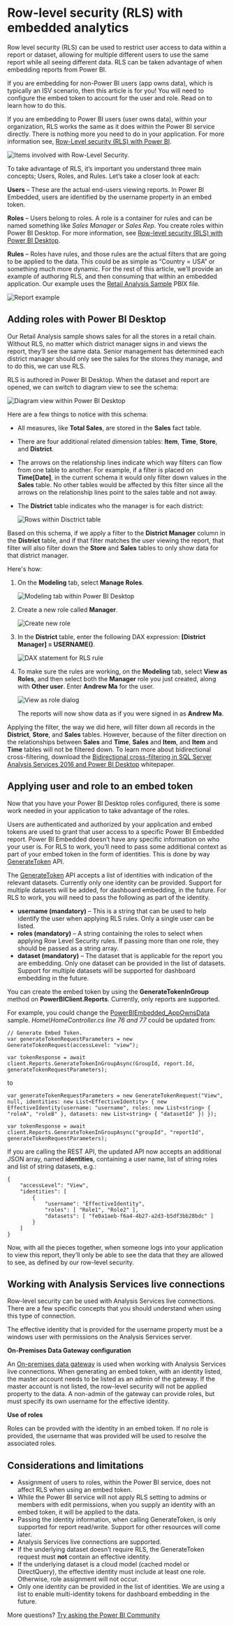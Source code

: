 <properties
   pageTitle="How to embed your Power BI dashboards, reports and tiles"
   description="Learn about the steps you need to take to embed Power BI content within your application."
   services="powerbi"
   documentationCenter=""
   authors="guyinacube"
   manager="erikre"
   backup=""
   editor=""
   tags=""
   qualityFocus="no"
   qualityDate=""/>

<tags
   ms.service="powerbi"
   ms.devlang="NA"
   ms.topic="article"
   ms.tgt_pltfrm="NA"
   ms.workload="powerbi"
   ms.date="09/13/2017"
   ms.author="asaxton"/>

# Row-level security (RLS) with embedded analytics

Row level security (RLS) can be used to restrict user access to data within a report or dataset, allowing for multiple different users to use the same report while all seeing different data. RLS can be taken advantage of when embedding reports from Power BI.

If you are embedding for non-Power BI users (app owns data), which is typically an ISV scenario, then this article is for you! You will need to configure the embed token to account for the user and role. Read on to learn how to do this.

If you are embedding to Power BI users (user owns data), within your organization, RLS works the same as it does within the Power BI service directly. There is nothing more you need to do in your application. For more information see, [Row-Level security (RLS) with Power BI](powerbi-admin-rls.md).

![Items involved with Row-Level Security.](media/powerbi-developer-embedded-rls/powerbi-embedded-rls-components.png)

To take advantage of RLS, it’s important you understand three main concepts; Users, Roles, and Rules. Let’s take a closer look at each:

**Users** – These are the actual end-users viewing reports. In Power BI Embedded, users are identified by the username property in an embed token.

**Roles** – Users belong to roles. A role is a container for rules and can be named something like *Sales Manager* or *Sales Rep*. You create roles within Power BI Desktop. For more information, see [Row-level security (RLS) with Power BI Desktop](powerbi-desktop-rls.md).

**Rules** – Roles have rules, and those rules are the actual filters that are going to be applied to the data. This could be as simple as “Country = USA” or something much more dynamic.
For the rest of this article, we’ll provide an example of authoring RLS, and then consuming that within an embedded application. Our example uses the [Retail Analysis Sample](http://go.microsoft.com/fwlink/?LinkID=780547) PBIX file.

![Report example](media/powerbi-developer-embedded-rls/powerbi-embedded-report-example.png)

## Adding roles with Power BI Desktop

Our Retail Analysis sample shows sales for all the stores in a retail chain. Without RLS, no matter which district manager signs in and views the report, they’ll see the same data. Senior management has determined each district manager should only see the sales for the stores they manage, and to do this, we can use RLS.

RLS is authored in Power BI Desktop. When the dataset and report are opened, we can switch to diagram view to see the schema:

![Diagram view within Power BI Desktop](media/powerbi-developer-embedded-rls/powerbi-embedded-schema.png)

Here are a few things to notice with this schema:

- All measures, like **Total Sales**, are stored in the **Sales** fact table.
- There are four additional related dimension tables: **Item**, **Time**, **Store**, and **District**.
- The arrows on the relationship lines indicate which way filters can flow from one table to another. For example, if a filter is placed on **Time[Date]**, in the current schema it would only filter down values in the **Sales** table. No other tables would be affected by this filter since all the arrows on the relationship lines point to the sales table and not away.
- The **District** table indicates who the manager is for each district:

    ![Rows within Disctrict table](media/powerbi-developer-embedded-rls/powerbi-embedded-district-table.png)

Based on this schema, if we apply a filter to the **District Manager** column in the **District** table, and if that filter matches the user viewing the report, that filter will also filter down the **Store** and **Sales** tables to only show data for that district manager.

Here's how:

1. On the **Modeling** tab, select **Manage Roles**.

    ![Modeling tab within Power BI Desktop](media/powerbi-developer-embedded-rls/powerbi-embedded-manage-roles.png)

2. Create a new role called **Manager**.

    ![Create new role](media/powerbi-developer-embedded-rls/powerbi-embedded-new-role.png)

3. In the **District** table, enter the following DAX expression: **[District Manager] = USERNAME()**.

    ![DAX statement for RLS rule](media/powerbi-developer-embedded-rls/powerbi-embedded-new-role-dax.png)

4. To make sure the rules are working, on the **Modeling** tab, select **View as Roles**, and then select both the **Manager** role you just created, along with **Other user**. Enter **Andrew Ma** for the user.

    ![View as role dialog](media/powerbi-developer-embedded-rls/powerbi-embedded-new-role-view.png)

    The reports will now show data as if you were signed in as **Andrew Ma**.

Applying the filter, the way we did here, will filter down all records in the **District**, **Store**, and **Sales** tables. However, because of the filter direction on the relationships between **Sales** and **Time**, **Sales** and **Item**, and **Item** and **Time** tables will not be filtered down. To learn more about bidirectional cross-filtering, download the [Bidirectional cross-filtering in SQL Server Analysis Services 2016 and Power BI Desktop](http://download.microsoft.com/download/2/7/8/2782DF95-3E0D-40CD-BFC8-749A2882E109/Bidirectional%20cross-filtering%20in%20Analysis%20Services%202016%20and%20Power%20BI.docx) whitepaper.

## Applying user and role to an embed token

Now that you have your Power BI Desktop roles configured, there is some work needed in your application to take advantage of the roles.

Users are authenticated and authorized by your application and embed tokens are used to grant that user access to a specific Power BI Embedded report. Power BI Embedded doesn’t have any specific information on who your user is. For RLS to work, you’ll need to pass some additional context as part of your embed token in the form of identities. This is done by way [GenerateToken](https://msdn.microsoft.com/library/mt784614.aspx) API.

The [GenerateToken](https://msdn.microsoft.com/library/mt784614.aspx) API accepts a list of identities with indication of the relevant datasets. Currently only one identity can be provided. Support for multiple datasets will be added, for dashboard embedding, in the future. For RLS to work, you will need to pass the following as part of the identity.

- **username (mandatory)** – This is a string that can be used to help identify the user when applying RLS rules. Only a single user can be listed.
- **roles (mandatory)** – A string containing the roles to select when applying Row Level Security rules. If passing more than one role, they should be passed as a string array.
- **dataset (mandatory)** – The dataset that is applicable for the report you are embedding. Only one dataset can be provided in the list of datasets. Support for multiple datasets will be supported for dashboard embedding in the future.

You can create the embed token by using the **GenerateTokenInGroup** method on **PowerBIClient.Reports**. Currently, only reports are supported.

For example, you could change the [PowerBIEmbedded_AppOwnsData](https://github.com/Microsoft/PowerBI-Developer-Samples/tree/master/App%20Owns%20Data) sample. *Home\HomeController.cs line 76 and 77* could be updated from:

```
// Generate Embed Token.
var generateTokenRequestParameters = new GenerateTokenRequest(accessLevel: "view");

var tokenResponse = await client.Reports.GenerateTokenInGroupAsync(GroupId, report.Id, generateTokenRequestParameters);
```

to

```
var generateTokenRequestParameters = new GenerateTokenRequest("View", null, identities: new List<EffectiveIdentity> { new EffectiveIdentity(username: "username", roles: new List<string> { "roleA", "roleB" }, datasets: new List<string> { "datasetId" }) });

var tokenResponse = await client.Reports.GenerateTokenInGroupAsync("groupId", "reportId", generateTokenRequestParameters);
```

If you are calling the REST API, the updated API now accepts an additional JSON array, named **identities**, containing a user name, list of string roles and list of string datasets, e.g.:

```
{
    "accessLevel": "View",
    "identities": [
        {
            "username": "EffectiveIdentity",
            "roles": [ "Role1", "Role2" ],
            "datasets": [ "fe0a1aeb-f6a4-4b27-a2d3-b5df3bb28bdc" ]
        }
    ]
}
```

Now, with all the pieces together, when someone logs into your application to view this report, they’ll only be able to see the data that they are allowed to see, as defined by our row-level security.

## Working with Analysis Services live connections

Row-level security can be used with Analysis Services live connections. There are a few specific concepts that you should understand when using this type of connection.

The effective identity that is provided for the username property must be a windows user with permissions on the Analysis Services server.

**On-Premises Data Gateway configuration**

An [On-premises data gateway](powerbi-gateway-onprem.md) is used when working with Analysis Services live connections. When generating an embed token, with an identity listed, the master account needs to be listed as an admin of the gateway. If the master account is not listed, the row-level security will not be applied property to the data. A non-admin of the gateway can provide roles, but must specify its own username for the effective identity.

**Use of roles**

Roles can be provded with the identity in an embed token. If no role is provided, the username that was provided will be used to resolve the associated roles.

## Considerations and limitations

* Assignment of users to roles, within the Power BI service, does not affect RLS when using an embed token.
* While the Power BI service will not apply RLS setting to admins or members with edit permissions, when you supply an identity with an embed token, it will be applied to the data.
* Passing the identity information, when calling GenerateToken, is only supported for report read/write. Support for other resources will come later.
* Analysis Services live connections are supported.
* If the underlying dataset doesn’t require RLS, the GenerateToken request must **not** contain an effective identity.
* If the underlying dataset is a cloud model (cached model or DirectQuery), the effective identity must include at least one role. Otherwise, role assignment will not occur.
* Only one identity can be provided in the list of identities. We are using a list to enable multi-identity tokens for dashboard embedding in the future.

More questions? [Try asking the Power BI Community](https://community.powerbi.com/)